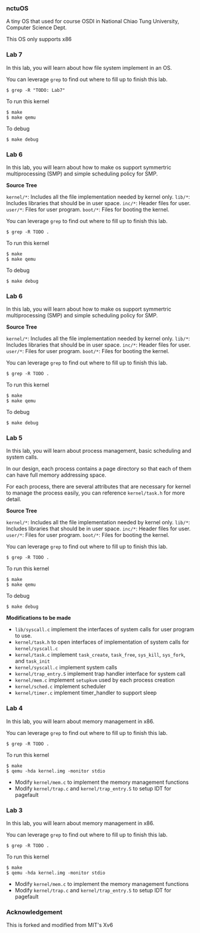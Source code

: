 ### nctuOS

A tiny OS that used for course OSDI in National Chiao Tung University, Computer Science Dept.

This OS only supports x86
### Lab 7

In this lab, you will learn about how file system implement in an OS.

You can leverage `grep` to find out where to fill up to finish this lab.

`$ grep -R "TODO: Lab7"`

To run this kernel

    $ make
    $ make qemu

To debug

    $ make debug

### Lab 6

In this lab, you will learn about how to make os support symmertric multiprocessing (SMP) and simple scheduling policy for SMP.

**Source Tree**

`kernel/*`: Includes all the file implementation needed by kernel only.
`lib/*`: Includes libraries that should be in user space.
`inc/*`: Header files for user.
`user/*`: Files for user program.
`boot/*`: Files for booting the kernel.

You can leverage `grep` to find out where to fill up to finish this lab.

`$ grep -R TODO .`

To run this kernel

    $ make
    $ make qemu

To debug

    $ make debug


### Lab 6

In this lab, you will learn about how to make os support symmertric multiprocessing (SMP) and simple scheduling policy for SMP.

**Source Tree**

`kernel/*`: Includes all the file implementation needed by kernel only.
`lib/*`: Includes libraries that should be in user space.
`inc/*`: Header files for user.
`user/*`: Files for user program.
`boot/*`: Files for booting the kernel.

You can leverage `grep` to find out where to fill up to finish this lab.

`$ grep -R TODO .`

To run this kernel

    $ make
    $ make qemu

To debug

    $ make debug


### Lab 5

In this lab, you will learn about process management, basic scheduling and system calls.

In our design, each process contains a page directory so that each of them can have full memory addressing space.

For each process, there are several attributes that are necessary for kernel to manage the process easily, you can reference `kernel/task.h` for more detail. 

**Source Tree**

`kernel/*`: Includes all the file implementation needed by kernel only.
`lib/*`: Includes libraries that should be in user space.
`inc/*`: Header files for user.
`user/*`: Files for user program.
`boot/*`: Files for booting the kernel.

You can leverage `grep` to find out where to fill up to finish this lab.

`$ grep -R TODO .`

To run this kernel

    $ make
    $ make qemu

To debug

    $ make debug

**Modifications to be made**
- `lib/syscall.c` implement the interfaces of system calls for user program to use.
- `kernel/task.h` to open interfaces of implementation of system calls for `kernel/syscall.c`
- `kernel/task.c` implement `task_create`, `task_free`, `sys_kill`, `sys_fork`, and `task_init`
- `kernel/syscall.c` implement system calls
- `kernel/trap_entry.S` implement trap handler interface for system call
- `kernel/mem.c` implement `setupkvm` used by each process creation
- `kernel/sched.c` implement scheduler
- `kernel/timer.c` implement timer_handler to support sleep

### Lab 4

In this lab, you will learn about memory management in x86.

You can leverage `grep` to find out where to fill up to finish this lab.

`$ grep -R TODO .`

To run this kernel

    $ make
    $ qemu -hda kernel.img -monitor stdio

- Modify `kernel/mem.c` to implement the memory management functions
- Modify `kernel/trap.c` and `kernel/trap_entry.S` to setup IDT for pagefault


### Lab 3

In this lab, you will learn about memory management in x86.

You can leverage `grep` to find out where to fill up to finish this lab.

`$ grep -R TODO .`

To run this kernel

    $ make
    $ qemu -hda kernel.img -monitor stdio

- Modify `kernel/mem.c` to implement the memory management functions
- Modify `kernel/trap.c` and `kernel/trap_entry.S` to setup IDT for pagefault


### Acknowledgement

This is forked and modified from MIT's Xv6
